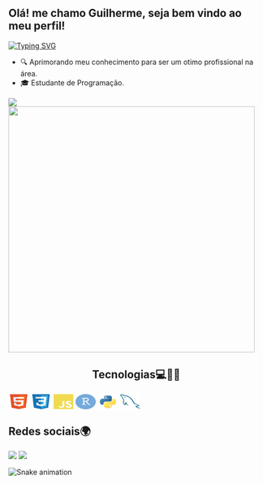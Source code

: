 ## Olá! me chamo Guilherme, seja bem vindo ao meu perfil!
[![Typing SVG](https://readme-typing-svg.herokuapp.com?color=%FFFF85ff&size=18&duration=6000&center=true&vCenter=true&width=600&lines=Bem+Vindo!+%3C3)](https://git.io/typing-svg)<br>


- 🔍 Aprimorando meu conhecimento para ser um otimo profissional na área.
- 🎓 Estudante de Programação.

<a href="https://github.com/guipray/">
  <img align="center" src="https://github-readme-stats.vercel.app/api?username=guipray&show_icons=true&theme=merko" />
</a>
<a href="https://github.com/guipray/">
  <img align="center" height="485" width="485" src="https://github-readme-stats.vercel.app/api/top-langs/?username=guipray&theme=merko&layout=compact" />
</a>
  
 <h2 align="center">Tecnologias💻👨‍💻</h2>
<div style="display: inline_block">
  <img align="center" alt="Gui-HTML" height="30" width="40" src="https://raw.githubusercontent.com/devicons/devicon/master/icons/html5/html5-original.svg">
  <img align="center" alt="Gui-CSS" height="30" width="40" src="https://raw.githubusercontent.com/devicons/devicon/master/icons/css3/css3-original.svg">
  <img align="center" alt="Gui-Js" height="30" width="40" src="https://raw.githubusercontent.com/devicons/devicon/master/icons/javascript/javascript-plain.svg">
  <img align="center" alt="Gui-Rstudio" height="30" width="40" src="https://raw.githubusercontent.com/devicons/devicon/master/icons/rstudio/rstudio-original.svg">
  <img align="center" alt="Gui-Python" height="30" width="40" src="https://raw.githubusercontent.com/devicons/devicon/master/icons/python/python-original.svg">
  <img align="center" alt="Gui-Rstudio" height="30" width="40" src="https://raw.githubusercontent.com/devicons/devicon/master/icons/mysql/mysql-original.svg">
</div>
  
  ##
   <h2>Redes sociais🌍</h2>
<div>
  <a href="https://www.instagram.com/guipray/" target="_blank"><img src="https://img.shields.io/badge/-Instagram-%23E4405F?style=for-the-badge&logo=instagram&logoColor=white" target="_blank"></a>
  <a href="https://www.linkedin.com/in/guipray/" target="_blank"><img src="https://img.shields.io/badge/-LinkedIn-%230077B5?style=for-the-badge&logo=linkedin&logoColor=white" target="_blank"></a> 
  
  ![Snake animation](https://github.com/GuiDEV1/GuiDEV1/blob/output/github-contribution-grid-snake.svg)
</div>
